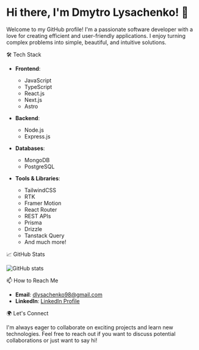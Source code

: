 
# Hi there, I'm Dmytro Lysachenko! 👋

Welcome to my GitHub profile! I'm a passionate software developer with a love for creating efficient and user-friendly applications. I enjoy turning complex problems into simple, beautiful, and intuitive solutions. 

 🛠 Tech Stack

- **Frontend**: 
  - JavaScript
  - TypeScript
  - React.js
  - Next.js
  - Astro

- **Backend**: 
  - Node.js
  - Express.js

- **Databases**: 
  - MongoDB
  - PostgreSQL

- **Tools & Libraries**:
  - TailwindCSS
  - RTK
  - Framer Motion
  - React Router
  - REST APIs
  - Prisma
  - Drizzle
  - Tanstack Query
  - And much more!

 📈 GitHub Stats

![GitHub stats](https://github-readme-stats.vercel.app/api?username=DmytroLysachenko&show_icons=true&theme=radical)


 📫 How to Reach Me

- **Email**: [dlysachenko98@gmail.com](mailto:dlysachenko98@gmail.com)
- **LinkedIn**: [LinkedIn Profile](https://www.linkedin.com/in/dmytro-lysachenko/)

 🌍 Let's Connect

I'm always eager to collaborate on exciting projects and learn new technologies. Feel free to reach out if you want to discuss potential collaborations or just want to say hi!
